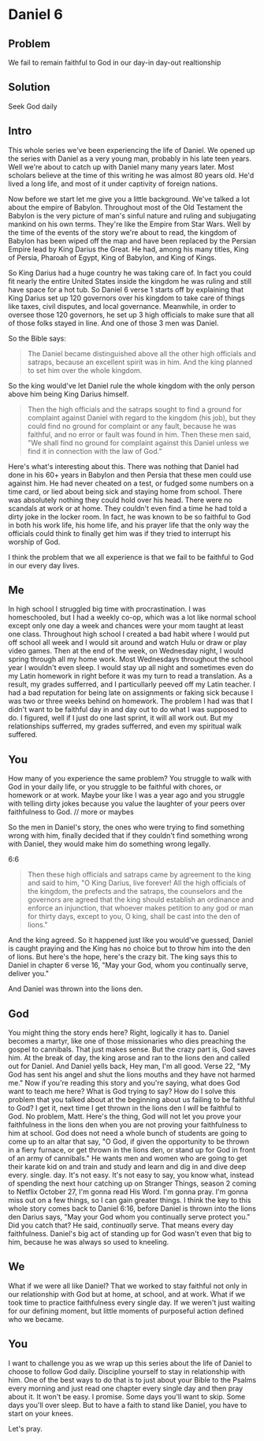 # Daniel 6 

## Problem
We fail to remain faithful to God in our day-in day-out realtionship

## Solution
Seek God daily

## Intro
This whole series we've been experiencing the life of Daniel. We opened up the series with Daniel as a very young man, probably in his late teen years. Well we're about to catch up with Daniel many many years later. Most scholars believe at the time of this writing he was almost 80 years old. He'd lived a long life, and most of it under captivity of foreign nations.

Now before we start let me give you a little background. We've talked a lot about the empire of Babylon. Throughout most of the Old Testament the Babylon is the very picture of man's sinful nature and ruling and subjugating mankind on his own terms. They're like the Empire from Star Wars.
Well by the time of the events of the story we're about to read, the kingdom of Babylon has been wiped off the map and have been replaced by the Persian Empire lead by King Darius the Great. He had, among his many titles, King of Persia, Pharoah of Egypt, King of Babylon, and King of Kings.

So King Darius had a huge country he was taking care of. In fact you could fit nearly the entire United States inside the kingdom he was ruling and still have space for a hot tub. So Daniel 6 verse 1 starts off by explaining that King Darius set up 120 governors over his kingdom to take care of things like taxes, civil disputes, and local governance. Meanwhile, in order to oversee those 120 governors, he set up 3 high officials to make sure that all of those folks stayed in line. And one of those 3 men was Daniel.

So the Bible says:
> The Daniel became distinguished above all the other high officials and satraps, because an excellent spirit was in him. And the king planned to set him over the whole kingdom.

So the king would've let Daniel rule the whole kingdom with the only person above him being King Darius himself.

> Then the high officials and the satraps sought to find a ground for complaint against Daniel with regard to the kingdom (his job), but they could find no ground for complaint or any fault, because he was faithful, and no error or fault was found in him. Then these men said, "We shall find no ground for complaint against this Daniel unless we find it in connection with the law of God."

Here's what's interesting about this. There was nothing that Daniel had done in his 60+ years in Babylon and then Persia that these men could use against him. He had never cheated on a test, or fudged some numbers on a time card, or lied about being sick and staying home from school. There was absolutely nothing they could hold over his head. There were no scandals at work or at home. They couldn't even find a time he had told a dirty joke in the locker room. In fact, he was known to be so faithful to God in both his work life, his home life, and his prayer life that the only way the officials could think to finally get him was if they tried to interrupt his worship of God.

I think the problem that we all experience is that we fail to be faithful to God in our every day lives. 

## Me
In high school I struggled big time with procrastination. I was homeschooled, but I had a weekly co-op, which was a lot like normal school except only one day a week and chances were your mom taught at least one class.
Throughout high school I created a bad habit where I would put off school all week and I would sit around and watch Hulu or draw or play video games. Then at the end of the week, on Wednesday night, I would spring through all my home work. Most Wednesdays throughout the school year I wouldn't even sleep. I would stay up all night and sometimes even do my Latin homework in right before it was my turn to read a translation.
As a result, my grades sufferred, and I particullarly peeved off my Latin teacher. I had a bad reputation for being late on assignments or faking sick because I was two or three weeks behind on homework.
The problem I had was that I didn't want to be faithful day in and day out to do what I was supposed to do. I figured, well if I just do one last sprint, it will all work out. But my relationships sufferred, my grades sufferred, and even my spiritual walk suffered.

## You
How many of you experience the same problem? You struggle to walk with God in your daily life, or you struggle to be faithful with chores, or homework or at work. Maybe your like I was a year ago and you struggle with telling dirty jokes because you value the laughter of your peers over faithfulness to God. // more or maybes

So the men in Daniel's story, the ones who were trying to find something wrong with him, finally decided that if they couldn't find something wrong with Daniel, they would make him do something wrong legally.

6:6
> Then these high officials and satraps came by agreement to the king and said to him, "O King Darius, live forever! All the high officials of the kingdom, the prefects and the satraps, the counselors and the governors are agreed that the king should establish an ordinance and enforce an injunction, that whoever makes petition to any god or man for thirty days, except to you, O king, shall be cast into the den of lions."

And the king agreed. So it happened just like you would've guessed, Daniel is caught praying and the King has no choice but to throw him into the den of lions. But here's the hope, here's the crazy bit. The king says this to Daniel in chapter 6 verse 16, "May your God, whom you continually serve, deliver you."

And Daniel was thrown into the lions den.

## God
You might thing the story ends here? Right, logically it has to. Daniel becomes a martyr, like one of those missionaries who dies preaching the gospel to cannibals. That just makes sense. But the crazy part is, God saves him.
At the break of day, the king arose and ran to the lions den and called out for Daniel. And Daniel yells back, Hey man, I'm all good. 
Verse 22, "My God has sent his angel and shut the lions mouths and they have not harmed me."
Now if you're reading this story and you're saying, what does God want to teach me here? What is God trying to say? How do I solve this problem that you talked about at the beginning about us failing to be faithful to God? I get it, next time I get thrown in the lions den I *will* be faithful to God. No problem, Matt. 
Here's the thing, God will not let you prove your faithfulness in the lions den when you are not proving your faithfulness to him at school. God does not need a whole bunch of students are going to come up to an altar that say, "O God, if given the opportunity to be thrown in a fiery furnace, or get thrown in the lions den, or stand up for God in front of an army of cannibals." He wants men and women who are going to get their karate kid on and train and study and learn and dig in and dive deep every. single. day. 
It's not easy. It's not easy to say, you know what, instead of spending the next hour catching up on Stranger Things, season 2 coming to Netflix October 27, I'm gonna read His Word. I'm gonna pray. I'm gonna miss out on a few things, so I can gain greater things.
I think the key to this whole story comes back to Daniel 6:16, before Daniel is thrown into the lions den Darius says, "May your God whom you continually serve protect you."
Did you catch that? He said, _continually_ serve. That means every day faithfulness. Daniel's big act of standing up for God wasn't even that big to him, because he was always so used to kneeling.

## We
What if we were all like Daniel? That we worked to stay faithful not only in our relationship with God but at home, at school, and at work. What if we took time to practice faithfulness every single day. If we weren't just waiting for our defining moment, but little moments of purposeful action defined who we became.

## You
I want to challenge you as we wrap up this series about the life of Daniel to choose to follow God daily. Discipline yourself to stay in relationship with him. One of the best ways to do that is to just about your Bible to the Psalms every morning and just read one chapter every single day and then pray about it. It won't be easy. I promise. Some days you'll want to skip. Some days you'll over sleep. But to have a faith to stand like Daniel, you have to start on your knees.

Let's pray.

